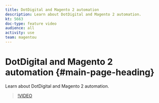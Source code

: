 ```yaml
---
title: DotDigital and Magento 2 automation
description: Learn about DotDigital and Magento 2 automation.
kt: 5663
doc-type: feature video
audience: all
activity: use
team: magentou
---
```


# DotDigital and Magento 2 automation {#main-page-heading}

Learn about DotDigital and Magento 2 automation.

>[!VIDEO](https://video.tv.adobe.com/v/35733)